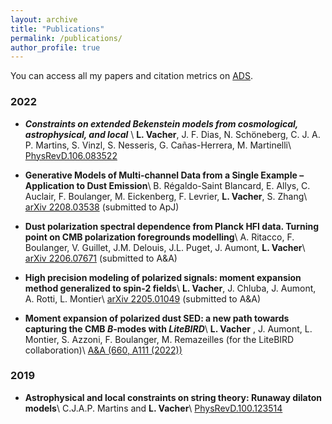 ```yaml
---
layout: archive
title: "Publications"
permalink: /publications/
author_profile: true
---
```


You can access all my papers and citation metrics on [ADS](https://ui.adsabs.harvard.edu/search/q=orcid%3A0000-0001-9551-1417&sort=date+desc).

### 2022 

- ***Constraints on extended Bekenstein models from cosmological, astrophysical, and local*** \\
**L. Vacher**, J. F. Dias, N. Schöneberg, C. J. A. P. Martins, S. Vinzl, S. Nesseris, G. Cañas-Herrera, M. Martinelli\\
[PhysRevD.106.083522](https://arxiv.org/pdf/2207.03258.pdf)

- **Generative Models of Multi-channel Data from a Single Example – Application to Dust Emission**\\
B. Régaldo-Saint Blancard, E. Allys, C. Auclair, F. Boulanger, M. Eickenberg, F. Levrier, **L. Vacher**, S. Zhang\\
[arXiv 2208.03538](https://arxiv.org/pdf/2208.03538.pdf) (submitted to ApJ)

- **Dust polarization spectral dependence from Planck HFI data. Turning point on CMB polarization foregrounds modelling**\\
A. Ritacco, F. Boulanger, V. Guillet, J.M. Delouis, J.L. Puget, J. Aumont, **L. Vacher**\\
[arXiv 2206.07671](https://arxiv.org/pdf/2206.07671.pdf) (submitted to A&A)

- **High precision modeling of polarized signals: moment expansion method generalized to spin-2 fields**\\
**L. Vacher**, J. Chluba, J. Aumont, A. Rotti, L. Montier\\
[arXiv 2205.01049](https://arxiv.org/pdf/2205.01049.pdf) (submitted to A&A)

- **Moment expansion of polarized dust SED: a new path towards capturing the CMB *B*-modes with *LiteBIRD***\\
**L. Vacher** , J. Aumont, L. Montier, S. Azzoni, F. Boulanger, M. Remazeilles (for the LiteBIRD collaboration)\\
[A&A (660, A111 (2022))](https://www.aanda.org/articles/aa/pdf/2022/04/aa42664-21.pdf) 

### 2019

- **Astrophysical and local constraints on string theory: Runaway dilaton models**\\
C.J.A.P. Martins and **L. Vacher**\\
[PhysRevD.100.123514](https://arxiv.org/pdf/1911.10821.pdf) 